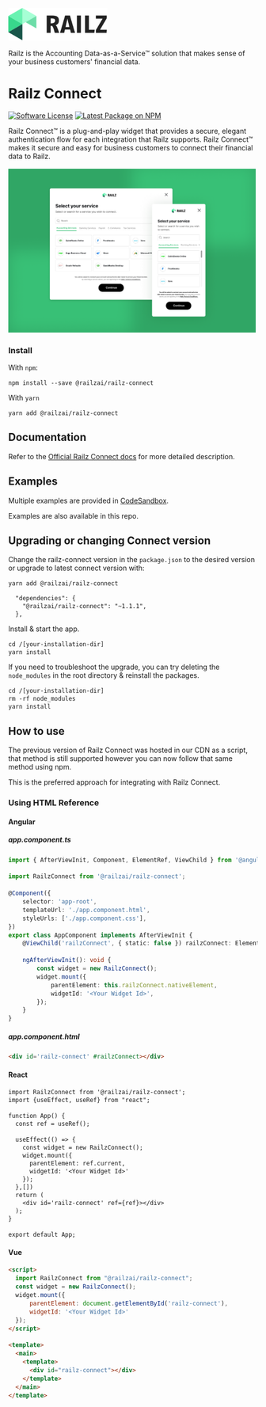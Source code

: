 <p>
  <a href="https://railz.ai/" rel="noopener" target="_blank"><img width="200" src="./assets/images/railz-logo.svg" alt="Railz logo"></a>
</p>
Railz is the Accounting Data-as-a-Service™ solution that makes sense of your business customers' financial data.

<h1>Railz Connect</h1>

<p>
  <a href="https://github.com/railz-ai/railz-connect/blob/master/LICENSE"><img src="https://img.shields.io/npm/l/@railzai/railz-connect" alt="Software License"/></a>
  <a href="https://www.npmjs.com/package/@railzai/railz-connect"><img src="https://img.shields.io/npm/v/@railzai/railz-connect/latest.svg" alt="Latest Package on NPM"/></a>
</p>


Railz Connect™ is a plug-and-play widget that provides a secure, elegant authentication flow for each integration that Railz supports. Railz Connect™ makes it secure and easy for business customers to connect their financial data to Railz.
</br>
</br>
<img src="./assets/images/railz-connect.png" alt="Railz Connect preview" width="500px" />
</br>

### Install

With `npm`:

```
npm install --save @railzai/railz-connect
```

With `yarn`

```
yarn add @railzai/railz-connect
```

## Documentation

Refer to the [Official Railz Connect docs](https://docs.railz.ai/docs/railz-connect-overview)
for more detailed description.

## Examples

Multiple examples are provided in [CodeSandbox](https://codesandbox.io/examples/package/@railzai/railz-connect).

Examples are also available in this repo.

## Upgrading or changing Connect version

Change the railz-connect version in the `package.json` to the desired version or upgrade to latest connect version with:

```
yarn add @railzai/railz-connect
```

```
  "dependencies": {
    "@railzai/railz-connect": "~1.1.1",
  },
```
Install & start the app.
```
cd /[your-installation-dir]
yarn install
```

If you need to troubleshoot the upgrade, you can try deleting the `node_modules` in the root directory & reinstall the packages.

```
cd /[your-installation-dir]
rm -rf node_modules
yarn install
```

## How to use
The previous version of Railz Connect was hosted in our CDN as a script, that method is still supported
however you can now follow that same method using npm.

This is the preferred approach for integrating with Railz Connect.

### Using HTML Reference
#### Angular

##### app.component.ts
```ts
import { AfterViewInit, Component, ElementRef, ViewChild } from '@angular/core';

import RailzConnect from '@railzai/railz-connect';

@Component({
    selector: 'app-root',
    templateUrl: './app.component.html',
    styleUrls: ['./app.component.css'],
})
export class AppComponent implements AfterViewInit {
    @ViewChild('railzConnect', { static: false }) railzConnect: ElementRef;

    ngAfterViewInit(): void {
        const widget = new RailzConnect();
        widget.mount({
            parentElement: this.railzConnect.nativeElement,
            widgetId: '<Your Widget Id>',
        });
    }
}
```
##### app.component.html
```html
<div id='railz-connect' #railzConnect></div>
```


#### React
```tsx
import RailzConnect from '@railzai/railz-connect';
import {useEffect, useRef} from "react";

function App() {
  const ref = useRef();

  useEffect(() => {
    const widget = new RailzConnect();
    widget.mount({
      parentElement: ref.current,
      widgetId: '<Your Widget Id>'
    });
  },[])
  return (
    <div id='railz-connect' ref={ref}></div>
  );
}

export default App;

```

#### Vue
```html
<script>
  import RailzConnect from "@railzai/railz-connect";
  const widget = new RailzConnect();
  widget.mount({
      parentElement: document.getElementById('railz-connect'),
      widgetId: '<Your Widget Id>'
  });
</script>

<template>
  <main>
    <template>
      <div id="railz-connect"></div>
    </template>
  </main>
</template>


```
